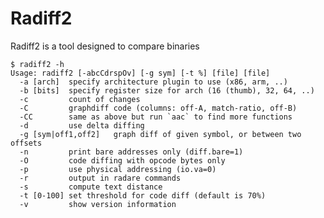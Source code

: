# Radiff2

Radiff2 is a tool designed to compare binaries

    $ radiff2 -h
    Usage: radiff2 [-abcCdrspOv] [-g sym] [-t %] [file] [file]
      -a [arch]  specify architecture plugin to use (x86, arm, ..)
      -b [bits]  specify register size for arch (16 (thumb), 32, 64, ..)
      -c         count of changes
      -C         graphdiff code (columns: off-A, match-ratio, off-B)
      -CC        same as above but run `aac` to find more functions
      -d         use delta diffing
      -g [sym|off1,off2]   graph diff of given symbol, or between two offsets
      -n         print bare addresses only (diff.bare=1)
      -O         code diffing with opcode bytes only
      -p         use physical addressing (io.va=0)
      -r         output in radare commands
      -s         compute text distance
      -t [0-100] set threshold for code diff (default is 70%)
      -v         show version information

